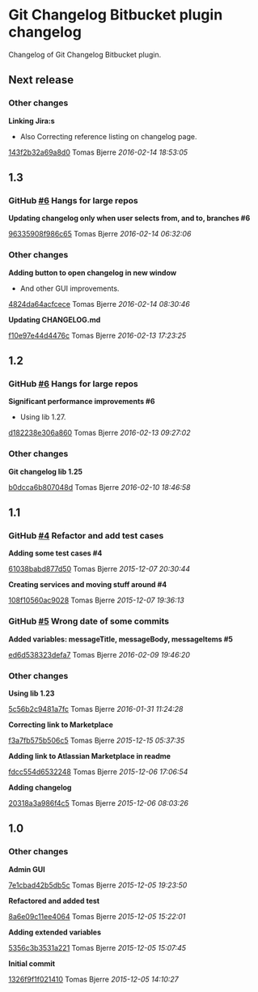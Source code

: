 # Git Changelog Bitbucket plugin changelog

Changelog of Git Changelog Bitbucket plugin.

## Next release
### Other changes

**Linking Jira:s**

 * Also Correcting reference listing on changelog page. 

[143f2b32a69a8d0](https://github.com/tomasbjerre/git-changelog-bitbucket-plugin/commit/143f2b32a69a8d0) Tomas Bjerre *2016-02-14 18:53:05*


## 1.3
### GitHub [#6](https://github.com/tomasbjerre/git-changelog-bitbucket-plugin/issues/6) Hangs for large repos

**Updating changelog only when user selects from, and to, branches #6**


[96335908f986c65](https://github.com/tomasbjerre/git-changelog-bitbucket-plugin/commit/96335908f986c65) Tomas Bjerre *2016-02-14 06:32:06*


### Other changes

**Adding button to open changelog in new window**

 * And other GUI improvements. 

[4824da64acfcece](https://github.com/tomasbjerre/git-changelog-bitbucket-plugin/commit/4824da64acfcece) Tomas Bjerre *2016-02-14 08:30:46*

**Updating CHANGELOG.md**


[f10e97e44d4476c](https://github.com/tomasbjerre/git-changelog-bitbucket-plugin/commit/f10e97e44d4476c) Tomas Bjerre *2016-02-13 17:23:25*


## 1.2
### GitHub [#6](https://github.com/tomasbjerre/git-changelog-bitbucket-plugin/issues/6) Hangs for large repos

**Significant performance improvements #6**

 * Using lib 1.27. 

[d182238e306a860](https://github.com/tomasbjerre/git-changelog-bitbucket-plugin/commit/d182238e306a860) Tomas Bjerre *2016-02-13 09:27:02*


### Other changes

**Git changelog lib 1.25**


[b0dcca6b807048d](https://github.com/tomasbjerre/git-changelog-bitbucket-plugin/commit/b0dcca6b807048d) Tomas Bjerre *2016-02-10 18:46:58*


## 1.1
### GitHub [#4](https://github.com/tomasbjerre/git-changelog-bitbucket-plugin/issues/4) Refactor and add test cases

**Adding some test cases #4**


[61038babd877d50](https://github.com/tomasbjerre/git-changelog-bitbucket-plugin/commit/61038babd877d50) Tomas Bjerre *2015-12-07 20:30:44*

**Creating services and moving stuff around #4**


[108f10560ac9028](https://github.com/tomasbjerre/git-changelog-bitbucket-plugin/commit/108f10560ac9028) Tomas Bjerre *2015-12-07 19:36:13*


### GitHub [#5](https://github.com/tomasbjerre/git-changelog-bitbucket-plugin/issues/5) Wrong date of some commits

**Added variables: messageTitle, messageBody, messageItems #5**


[ed6d538323defa7](https://github.com/tomasbjerre/git-changelog-bitbucket-plugin/commit/ed6d538323defa7) Tomas Bjerre *2016-02-09 19:46:20*


### Other changes

**Using lib 1.23**


[5c56b2c9481a7fc](https://github.com/tomasbjerre/git-changelog-bitbucket-plugin/commit/5c56b2c9481a7fc) Tomas Bjerre *2016-01-31 11:24:28*

**Correcting link to Marketplace**


[f3a7fb575b506c5](https://github.com/tomasbjerre/git-changelog-bitbucket-plugin/commit/f3a7fb575b506c5) Tomas Bjerre *2015-12-15 05:37:35*

**Adding link to Atlassian Marketplace in readme**


[fdcc554d6532248](https://github.com/tomasbjerre/git-changelog-bitbucket-plugin/commit/fdcc554d6532248) Tomas Bjerre *2015-12-06 17:06:54*

**Adding changelog**


[20318a3a986f4c5](https://github.com/tomasbjerre/git-changelog-bitbucket-plugin/commit/20318a3a986f4c5) Tomas Bjerre *2015-12-06 08:03:26*


## 1.0
### Other changes

**Admin GUI**


[7e1cbad42b5db5c](https://github.com/tomasbjerre/git-changelog-bitbucket-plugin/commit/7e1cbad42b5db5c) Tomas Bjerre *2015-12-05 19:23:50*

**Refactored and added test**


[8a6e09c11ee4064](https://github.com/tomasbjerre/git-changelog-bitbucket-plugin/commit/8a6e09c11ee4064) Tomas Bjerre *2015-12-05 15:22:01*

**Adding extended variables**


[5356c3b3531a221](https://github.com/tomasbjerre/git-changelog-bitbucket-plugin/commit/5356c3b3531a221) Tomas Bjerre *2015-12-05 15:07:45*

**Initial commit**


[1326f9f1f021410](https://github.com/tomasbjerre/git-changelog-bitbucket-plugin/commit/1326f9f1f021410) Tomas Bjerre *2015-12-05 14:10:27*


